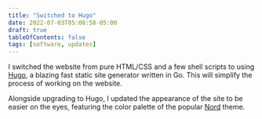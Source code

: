 ```yaml
---
title: "Switched to Hugo"
date: 2022-07-03T05:08:58-05:00
draft: true
tableOfContents: false
tags: [software, updates]
---
```


I switched the website from pure HTML/CSS and a few shell scripts to using [Hugo](https://gohugo.io), a blazing fast static site generator written in Go. This will simplify the process of working on the website.

Alongside upgrading to Hugo, I updated the appearance of the site to be easier on the eyes, featuring the color palette of the popular [Nord](https://www.nordtheme.com/) theme.
